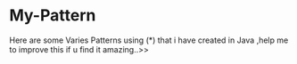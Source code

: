 # My-Pattern
Here are some Varies Patterns using (*) that i have created in Java
,help me to improve this if u find it amazing..>>


